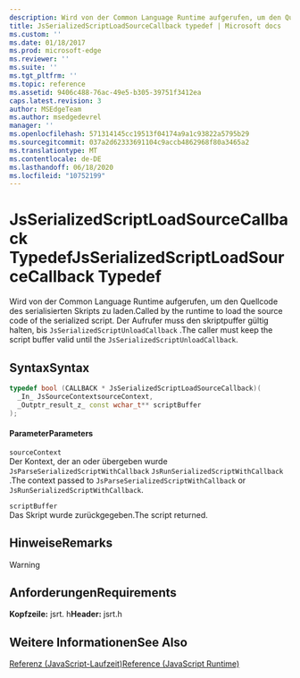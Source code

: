 ```yaml
---
description: Wird von der Common Language Runtime aufgerufen, um den Quellcode des serialisierten Skripts zu laden. Der Aufrufer muss den skriptpuffer gültig halten, bis `JsSerializedScriptUnloadCallback` .
title: JsSerializedScriptLoadSourceCallback typedef | Microsoft docs
ms.custom: ''
ms.date: 01/18/2017
ms.prod: microsoft-edge
ms.reviewer: ''
ms.suite: ''
ms.tgt_pltfrm: ''
ms.topic: reference
ms.assetid: 9406c488-76ac-49e5-b305-39751f3412ea
caps.latest.revision: 3
author: MSEdgeTeam
ms.author: msedgedevrel
manager: ''
ms.openlocfilehash: 571314145cc19513f04174a9a1c93822a5795b29
ms.sourcegitcommit: 037a2d62333691104c9accb4862968f80a3465a2
ms.translationtype: MT
ms.contentlocale: de-DE
ms.lasthandoff: 06/18/2020
ms.locfileid: "10752199"
---
```

# <span data-ttu-id="189c4-104">JsSerializedScriptLoadSourceCallback Typedef</span><span class="sxs-lookup"><span data-stu-id="189c4-104">JsSerializedScriptLoadSourceCallback Typedef</span></span>
<span data-ttu-id="189c4-105">Wird von der Common Language Runtime aufgerufen, um den Quellcode des serialisierten Skripts zu laden.</span><span class="sxs-lookup"><span data-stu-id="189c4-105">Called by the runtime to load the source code of the serialized script.</span></span> <span data-ttu-id="189c4-106">Der Aufrufer muss den skriptpuffer gültig halten, bis `JsSerializedScriptUnloadCallback` .</span><span class="sxs-lookup"><span data-stu-id="189c4-106">The caller must keep the script buffer valid until the `JsSerializedScriptUnloadCallback`.</span></span>  
  
## <span data-ttu-id="189c4-107">Syntax</span><span class="sxs-lookup"><span data-stu-id="189c4-107">Syntax</span></span>  
  
```cpp  
typedef bool (CALLBACK * JsSerializedScriptLoadSourceCallback)(  
  _In_ JsSourceContextsourceContext,  
  _Outptr_result_z_ const wchar_t** scriptBuffer  
);  
```  
  
#### <span data-ttu-id="189c4-108">Parameter</span><span class="sxs-lookup"><span data-stu-id="189c4-108">Parameters</span></span>  
 `sourceContext`  
 <span data-ttu-id="189c4-109">Der Kontext, der an oder übergeben wurde `JsParseSerializedScriptWithCallback` `JsRunSerializedScriptWithCallback` .</span><span class="sxs-lookup"><span data-stu-id="189c4-109">The context passed to `JsParseSerializedScriptWithCallback` or `JsRunSerializedScriptWithCallback`.</span></span>  
  
 `scriptBuffer`  
 <span data-ttu-id="189c4-110">Das Skript wurde zurückgegeben.</span><span class="sxs-lookup"><span data-stu-id="189c4-110">The script returned.</span></span>  
  
## <span data-ttu-id="189c4-111">Hinweise</span><span class="sxs-lookup"><span data-stu-id="189c4-111">Remarks</span></span>  
  
> [!WARNING]
## <span data-ttu-id="189c4-112">Anforderungen</span><span class="sxs-lookup"><span data-stu-id="189c4-112">Requirements</span></span>  
 <span data-ttu-id="189c4-113">**Kopfzeile:** jsrt. h</span><span class="sxs-lookup"><span data-stu-id="189c4-113">**Header:** jsrt.h</span></span>  
  
## <span data-ttu-id="189c4-114">Weitere Informationen</span><span class="sxs-lookup"><span data-stu-id="189c4-114">See Also</span></span>  
 [<span data-ttu-id="189c4-115">Referenz (JavaScript-Laufzeit)</span><span class="sxs-lookup"><span data-stu-id="189c4-115">Reference (JavaScript Runtime)</span></span>](../chakra-hosting/reference-javascript-runtime.md)